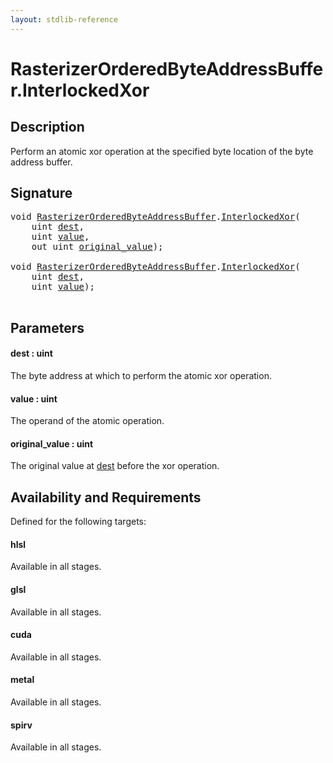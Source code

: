 ```yaml
---
layout: stdlib-reference
---
```


# RasterizerOrderedByteAddressBuffer\.InterlockedXor

## Description

Perform an atomic xor operation at the specified byte
location of the byte address buffer.



## Signature 

<pre>
<span class="code_keyword">void</span> <a href="index.html" class="code_type">RasterizerOrderedByteAddressBuffer</a>.<a href="interlockedxor-0b.html">InterlockedXor</a>(
    <span class="code_keyword">uint</span> <a href="interlockedxor-0b.html#decl-dest" class="code_param">dest</a>,
    <span class="code_keyword">uint</span> <a href="interlockedxor-0b.html#decl-value" class="code_param">value</a>,
    <span class="code_keyword">out</span> <span class="code_keyword">uint</span> <a href="interlockedxor-0b.html#decl-original_value" class="code_param">original_value</a>);

<span class="code_keyword">void</span> <a href="index.html" class="code_type">RasterizerOrderedByteAddressBuffer</a>.<a href="interlockedxor-0b.html">InterlockedXor</a>(
    <span class="code_keyword">uint</span> <a href="interlockedxor-0b.html#decl-dest" class="code_param">dest</a>,
    <span class="code_keyword">uint</span> <a href="interlockedxor-0b.html#decl-value" class="code_param">value</a>);

</pre>

## Parameters

####  <a id="decl-dest"></a>dest  : uint
The byte address at which to perform the atomic xor operation.

####  <a id="decl-value"></a>value  : uint
The operand of the atomic operation.

####  <a id="decl-original_value"></a>original\_value  : uint
The original value at <span class='code'><a href="interlockedxor-0b.html#decl-dest" class="code_param">dest</a></span> before the xor operation.


## Availability and Requirements

Defined for the following targets:

#### hlsl
Available in all stages.

#### glsl
Available in all stages.

#### cuda
Available in all stages.

#### metal
Available in all stages.

#### spirv
Available in all stages.



